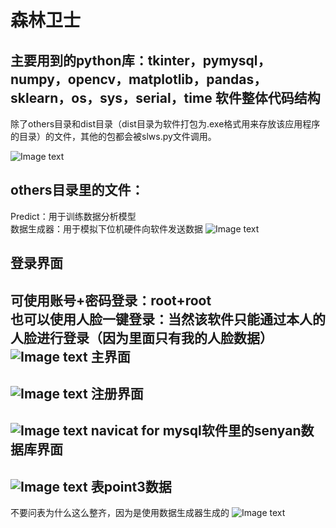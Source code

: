 森林卫士
====
主要用到的python库：tkinter，pymysql，numpy，opencv，matplotlib，pandas，sklearn，os，sys，serial，time
软件整体代码结构
-----
除了others目录和dist目录（dist目录为软件打包为.exe格式用来存放该应用程序的目录）的文件，其他的包都会被slws.py文件调用。

![Image text](https://github.com/xumoremore/data-analysis-system-/blob/master/introducepicture/1.png)

others目录里的文件：
----
Predict：用于训练数据分析模型<br>
数据生成器：用于模拟下位机硬件向软件发送数据
![Image text](https://github.com/xumoremore/data-analysis-system-/blob/master/introducepicture/2.png)

登录界面
-----
可使用账号+密码登录：root+root<br>
也可以使用人脸一键登录：当然该软件只能通过本人的人脸进行登录（因为里面只有我的人脸数据）
![Image text](https://github.com/xumoremore/data-analysis-system-/blob/master/introducepicture/3.png)
主界面
----
![Image text](https://github.com/xumoremore/data-analysis-system-/blob/master/introducepicture/4.png)
注册界面
-----
![Image text](https://github.com/xumoremore/data-analysis-system-/blob/master/introducepicture/5.png)
navicat for mysql软件里的senyan数据库界面
----
![Image text](https://github.com/xumoremore/data-analysis-system-/blob/master/introducepicture/6.png)
表point3数据
-----
不要问表为什么这么整齐，因为是使用数据生成器生成的
![Image text](https://github.com/xumoremore/data-analysis-system-/blob/master/introducepicture/7.png)

